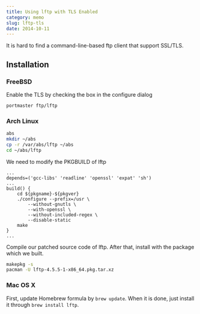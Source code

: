 ```yaml
---
title: Using lftp with TLS Enabled
category: memo
slug: lftp-tls
date: 2014-10-11
---
```

It is hard to find a command-line-based ftp client that support SSL/TLS.

## Installation

### FreeBSD

Enable the TLS by checking the box in the configure dialog

```bash
portmaster ftp/lftp
```

### Arch Linux

```bash
abs
mkdir ~/abs
cp -r /var/abs/lftp ~/abs
cd ~/abs/lftp
```

We need to modify the PKGBUILD of lftp

```text
...
depends=('gcc-libs' 'readline' 'openssl' 'expat' 'sh')
...
build() {
    cd ${pkgname}-${pkgver}
    ./configure --prefix=/usr \
        --without-gnutls \
        --with-openssl \
        --without-included-regex \
        --disable-static
    make
}
...
```

Compile our patched source code of lftp. After that, install with the package
which we built.

```bash
makepkg -s
pacman -U lftp-4.5.5-1-x86_64.pkg.tar.xz
```

### Mac OS X

First, update Homebrew formula by `brew update`. When it is done, just
install it through `brew install lftp`.
